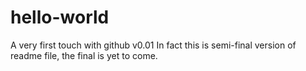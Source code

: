 # hello-world
A very first touch with github v0.01
In fact this is semi-final version of readme file, the final is yet to come.

